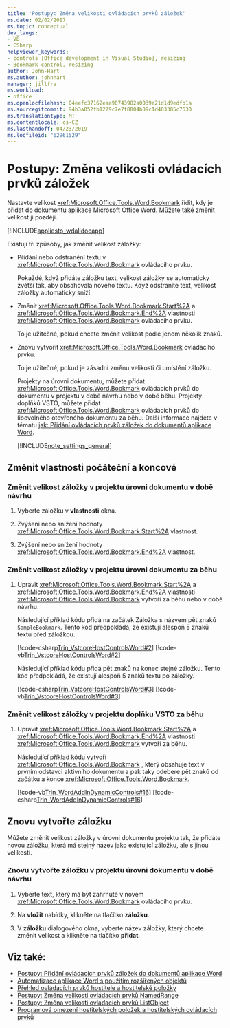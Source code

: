 ```yaml
---
title: 'Postupy: Změna velikosti ovládacích prvků záložek'
ms.date: 02/02/2017
ms.topic: conceptual
dev_langs:
- VB
- CSharp
helpviewer_keywords:
- controls [Office development in Visual Studio], resizing
- Bookmark control, resizing
author: John-Hart
ms.author: johnhart
manager: jillfra
ms.workload:
- office
ms.openlocfilehash: 04eefc37162eaa90743982a0039e21d1d9edfb1a
ms.sourcegitcommit: 94b3a052fb1229c7e7f8804b09c1d403385c7630
ms.translationtype: MT
ms.contentlocale: cs-CZ
ms.lasthandoff: 04/23/2019
ms.locfileid: "62961529"
---
```

# <a name="how-to-resize-bookmark-controls"></a>Postupy: Změna velikosti ovládacích prvků záložek
  Nastavte velikost <xref:Microsoft.Office.Tools.Word.Bookmark> řídit, kdy je přidat do dokumentu aplikace Microsoft Office Word. Můžete také změnit velikost ji později.

 [!INCLUDE[appliesto_wdalldocapp](../vsto/includes/appliesto-wdalldocapp-md.md)]

 Existují tři způsoby, jak změnit velikost záložky:

- Přidání nebo odstranění textu v <xref:Microsoft.Office.Tools.Word.Bookmark> ovládacího prvku.

   Pokaždé, když přidáte záložku text, velikost záložky se automaticky zvětší tak, aby obsahovala nového textu. Když odstraníte text, velikost záložky automaticky sníží.

- Změnit <xref:Microsoft.Office.Tools.Word.Bookmark.Start%2A> a <xref:Microsoft.Office.Tools.Word.Bookmark.End%2A> vlastnosti <xref:Microsoft.Office.Tools.Word.Bookmark> ovládacího prvku.

   To je užitečné, pokud chcete změnit velikost podle jenom několik znaků.

- Znovu vytvořit <xref:Microsoft.Office.Tools.Word.Bookmark> ovládacího prvku.

   To je užitečné, pokud je zásadní změnu velikosti či umístění záložku.

  Projekty na úrovni dokumentu, můžete přidat <xref:Microsoft.Office.Tools.Word.Bookmark> ovládacích prvků do dokumentu v projektu v době návrhu nebo v době běhu. Projekty doplňků VSTO, můžete přidat <xref:Microsoft.Office.Tools.Word.Bookmark> ovládacích prvků do libovolného otevřeného dokumentu za běhu. Další informace najdete v tématu [jak: Přidání ovládacích prvků záložek do dokumentů aplikace Word](../vsto/how-to-add-bookmark-controls-to-word-documents.md).

  [!INCLUDE[note_settings_general](../sharepoint/includes/note-settings-general-md.md)]

## <a name="change-the-start-and-end-properties"></a>Změnit vlastnosti počáteční a koncové

### <a name="to-resize-a-bookmark-in-a-document-level-project-at-design-time"></a>Změnit velikost záložky v projektu úrovni dokumentu v době návrhu

1. Vyberte záložku v **vlastnosti** okna.

2. Zvýšení nebo snížení hodnoty <xref:Microsoft.Office.Tools.Word.Bookmark.Start%2A> vlastnost.

3. Zvýšení nebo snížení hodnoty <xref:Microsoft.Office.Tools.Word.Bookmark.End%2A> vlastnost.

### <a name="to-resize-a-bookmark-in-a-document-level-project-at-runtime"></a>Změnit velikost záložky v projektu úrovni dokumentu za běhu

1. Upravit <xref:Microsoft.Office.Tools.Word.Bookmark.Start%2A> a <xref:Microsoft.Office.Tools.Word.Bookmark.End%2A> vlastnosti <xref:Microsoft.Office.Tools.Word.Bookmark> vytvoří za běhu nebo v době návrhu.

     Následující příklad kódu přidá na začátek Záložka s názvem pět znaků `SampleBookmark`. Tento kód předpokládá, že existují alespoň 5 znaků textu před záložkou.

     [!code-csharp[Trin_VstcoreHostControlsWord#2](../vsto/codesnippet/CSharp/trin_vstcorehostcontrolsword/ThisDocument.cs#2)]
     [!code-vb[Trin_VstcoreHostControlsWord#2](../vsto/codesnippet/VisualBasic/Trin_VstcoreHostControlsWordVB/ThisDocument.vb#2)]

     Následující příklad kódu přidá pět znaků na konec stejné záložku. Tento kód předpokládá, že existují alespoň 5 znaků textu po záložky.

     [!code-csharp[Trin_VstcoreHostControlsWord#3](../vsto/codesnippet/CSharp/trin_vstcorehostcontrolsword/ThisDocument.cs#3)]
     [!code-vb[Trin_VstcoreHostControlsWord#3](../vsto/codesnippet/VisualBasic/Trin_VstcoreHostControlsWordVB/ThisDocument.vb#3)]

### <a name="to-resize-a-bookmark-in-a-vsto-add-in-project-at-runtime"></a>Změnit velikost záložky v projektu doplňku VSTO za běhu

1. Upravit <xref:Microsoft.Office.Tools.Word.Bookmark.Start%2A> a <xref:Microsoft.Office.Tools.Word.Bookmark.End%2A> vlastnosti <xref:Microsoft.Office.Tools.Word.Bookmark> vytvoří za běhu.

     Následující příklad kódu vytvoří <xref:Microsoft.Office.Tools.Word.Bookmark> , který obsahuje text v prvním odstavci aktivního dokumentu a pak taky odebere pět znaků od začátku a konce <xref:Microsoft.Office.Tools.Word.Bookmark>.

     [!code-vb[Trin_WordAddInDynamicControls#16](../vsto/codesnippet/VisualBasic/trin_wordaddindynamiccontrols/ThisAddIn.vb#16)]
     [!code-csharp[Trin_WordAddInDynamicControls#16](../vsto/codesnippet/CSharp/Trin_WordAddInDynamicControls/ThisAddIn.cs#16)]

## <a name="recreate-the-bookmark"></a>Znovu vytvořte záložku
 Můžete změnit velikost záložky v úrovni dokumentu projektu tak, že přidáte novou záložku, která má stejný název jako existující záložku, ale s jinou velikostí.

### <a name="to-recreate-a-bookmark-in-a-document-level-project-at-design-time"></a>Znovu vytvořte záložku v projektu úrovni dokumentu v době návrhu

1. Vyberte text, který má být zahrnuté v novém <xref:Microsoft.Office.Tools.Word.Bookmark> ovládacího prvku.

2. Na **vložit** nabídky, klikněte na tlačítko **záložku**.

3. V **záložku** dialogového okna, vyberte název záložky, který chcete změnit velikost a klikněte na tlačítko **přidat**.

## <a name="see-also"></a>Viz také:
- [Postupy: Přidání ovládacích prvků záložek do dokumentů aplikace Word](../vsto/how-to-add-bookmark-controls-to-word-documents.md)
- [Automatizace aplikace Word s použitím rozšířených objektů](../vsto/automating-word-by-using-extended-objects.md)
- [Přehled ovládacích prvků hostitele a hostitelské položky](../vsto/host-items-and-host-controls-overview.md)
- [Postupy: Změna velikosti ovládacích prvků NamedRange](../vsto/how-to-resize-namedrange-controls.md)
- [Postupy: Změna velikosti ovládacích prvků ListObject](../vsto/how-to-resize-listobject-controls.md)
- [Programová omezení hostitelských položek a hostitelských ovládacích prvků](../vsto/programmatic-limitations-of-host-items-and-host-controls.md)
